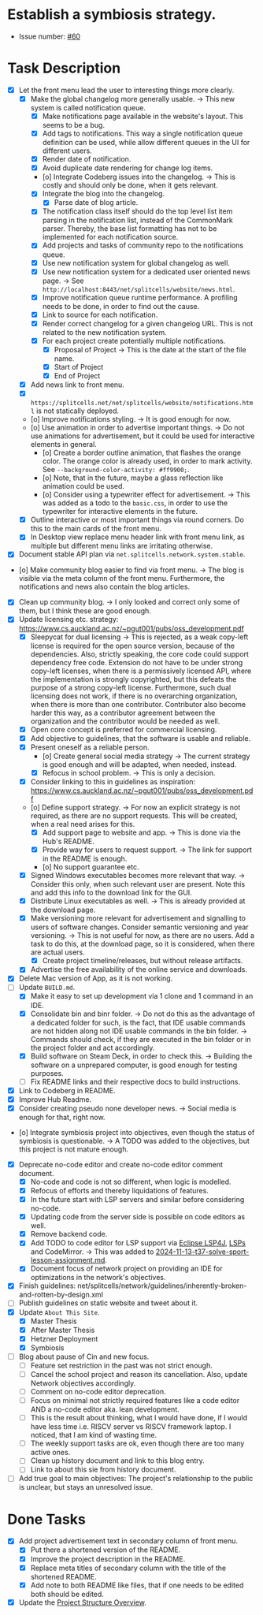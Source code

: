 # Establish a symbiosis strategy.
* Issue number: [\#60](https://codeberg.org/splitcells-net/net.splitcells.network.community/issues/60)
# Task Description
* [x] Let the front menu lead the user to interesting things more clearly. 
    * [x] Make the global changelog more generally usable. -> This new system is called notification queue.
        * [x] Make notifications page available in the website's layout. This seems to be a bug.
        * [x] Add tags to notifications. This way a single notification queue definition can be used,
          while allow different queues in the UI for different users.
        * [x] Render date of notification.
        * [x] Avoid duplicate date rendering for change log items.
        * [o] Integrate Codeberg issues into the changelog. -> This is costly and should only be done, when it gets relevant.
        * [x] Integrate the blog into the changelog.
            * [x] Parse date of blog article. 
        * [x] The notification class itself should do the top level list item parsing in the notification list,
          instead of the CommonMark parser.
          Thereby, the base list formatting has not to be implemented for each notification source.
        * [x] Add projects and tasks of community repo to the notifications queue.
        * [x] Use new notification system for global changelog as well.
        * [x] Use new notification system for a dedicated user oriented news page. -> See `http://localhost:8443/net/splitcells/website/news.html`.
        * [x] Improve notification queue runtime performance. A profiling needs to be done, in order to find out the cause.
        * [x] Link to source for each notification.
        * [x] Render correct changelog for a given changelog URL. This is not related to the new notification system.
        * [x] For each project create potentially multiple notifications.
            * [x] Proposal of Project -> This is the date at the start of the file name.
            * [x] Start of Project
            * [x] End of Project
    * [x] Add news link to front menu.
    * [x] `https://splitcells.net/net/splitcells/website/notifications.html` is not statically deployed.
    * [o] Improve notifications styling. -> It is good enough for now.
    * [o] Use animation in order to advertise important things. -> Do not use animations for advertisement, but it could be used for interactive elements in general.
        * [o] Create a border outline animation, that flashes the orange color.
          The orange color is already used, in order to mark activity. See `--background-color-activity: #ff9900;`.
        * [o] Note, that in the future, maybe a glass reflection like animation could be used.
        * [o] Consider using a typewriter effect for advertisement. -> This was added as a todo to the `basic.css`, in order to use the typewriter for interactive elements in the future.
    * [x] Outline interactive or most important things via round corners.
      Do this to the main cards of the front menu.
    * [x] In Desktop view replace menu header link with front menu link, as multiple but different menu links are irritating otherwise.
* [x] Document stable API plan via `net.splitcells.network.system.stable`.
* [o] Make community blog easier to find via front menu.
  -> The blog is visible via the meta column of the front menu.
  Furthermore, the notifications and news also contain the blog articles.
* [x] Clean up community blog. -> I only looked and correct only some of them, but I think these are good enough.
* [x] Update licensing etc. strategy: https://www.cs.auckland.ac.nz/~pgut001/pubs/oss_development.pdf
    * [x] Sleepycat for dual licensing ->
      This is rejected, as a weak copy-left license is required for the open source version, because of the dependencies.
      Also, strictly speaking, the core code could support dependency free code.
      Extension do not have to be under strong copy-left licenses, when there is a permissively licensed API,
      where the implementation is strongly copyrighted, but this defeats the purpose of a strong copy-left license.
      Furthermore, such dual licensing does not work, if there is no overarching organization,
      when there is more than one contributor.
      Contributor also become harder this way, as a contributor agreement between the organization and the contributor would be needed as well.
    * [x] Open core concept is preferred for commercial licensing.
    * [x] Add objective to guidelines, that the software is usable and reliable.
    * [x] Present oneself as a reliable person.
        * [o] Create general social media strategy -> The current strategy is good enough and will be adapted, when needed, instead.
        * [x] Refocus in school problem. -> This is only a decision.
    * [x] Consider linking to this in guidelines as inspiration: https://www.cs.auckland.ac.nz/~pgut001/pubs/oss_development.pdf
    * [o] Define support strategy. -> For now an explicit strategy is not required, as there are no support requests. This will be created, when a real need arises for this.
        * [x] Add support page to website and app. -> This is done via the Hub's README.
        * [x] Provide way for users to request support. -> The link for support in the README is enough.
        * [o] No support guarantee etc. 
    * [x] Signed Windows executables becomes more relevant that way.
      -> Consider this only, when such relevant user are present.
      Note this and add this info to the download link for the GUI.
    * [x] Distribute Linux executables as well. -> This is already provided at the download page.
    * [x] Make versioning more relevant for advertisement and signalling to users of software changes.
      Consider semantic versioning and year versioning. -> This is not useful for now, as there are no users. Add a task to do this, at the download page, so it is considered, when there are actual users.
        * [x] Create project timeline/releases, but without release artifacts.
    * [x] Advertise the free availability of the online service and downloads.
* [x] Delete Mac version of App, as it is not working.
* [ ] Update `BUILD.md`.
    * [x] Make it easy to set up development via 1 clone and 1 command in an IDE.
    * [x] Consolidate bin and binr folder.
      -> Do not do this as the advantage of a dedicated folder for such, is the fact, that IDE usable commands are not hidden along not IDE usable commands in the bin folder.
      -> Commands should check, if they are executed in the bin folder or in the project folder and act accordingly.
    * [x] Build software on Steam Deck, in order to check this. -> Building the software on a unprepared computer, is good enough for testing purposes.
    * [ ] Fix README links and their respective docs to build instructions.
* [x] Link to Codeberg in README.
* [x] Improve Hub Readme.
* [x] Consider creating pseudo none developer news. -> Social media is enough for that, right now.
* [o] Integrate symbiosis project into objectives, even though the status of symbiosis is questionable. -> A TODO was added to the objectives, but this project is not mature enough.
* [x] Deprecate no-code editor and create no-code editor comment document.
    * [x] No-code and code is not so different, when logic is modelled.
    * [x] Refocus of efforts and thereby liquidations of features.
    * [x] In the future start with LSP servers and similar before considering no-code.
    * [x] Updating code from the server side is possible on code editors as well.
    * [x] Remove backend code.
    * [x] Add TODO to code editor for LSP support via [Eclipse LSP4J](https://github.com/eclipse-lsp4j/lsp4j), [LSPs](https://github.com/qualified/lsps) and CodeMirror.
      -> This was added to [2024-11-13-t37-solve-sport-lesson-assignment.md](../features/2024-11-13-t37-solve-sport-lesson-assignment.md).
    * [x] Document focus of network project on providing an IDE for optimizations in the network's objectives.
* [x] Finish guidelines: net/splitcells/network/guidelines/inherently-broken-and-rotten-by-design.xml
* [ ] Publish guidelines on static website and tweet about it.
* [x] Update `About This Site`.
    * [x] Master Thesis
    * [x] After Master Thesis
    * [x] Hetzner Deployment
    * [x] Symbiosis
* [ ] Blog about pause of Cin and new focus.
    * [ ] Feature set restriction in the past was not strict enough.
    * [ ] Cancel the school project and reason its cancellation. Also, update Network objectives accordingly.
    * [ ] Comment on no-code editor deprecation.
    * [ ] Focus on minimal not strictly required features like a code editor AND a no-code editor aka. lean development.
    * [ ] This is the result about thinking, what I would have done, if I would have less time i.e. RISCV server vs RISCV framework laptop.
      I noticed, that I am kind of wasting time.
    * [ ] The weekly support tasks are ok, even though there are too many active ones.
    * [ ] Clean up history document and link to this blog entry.
    * [ ] Link to about this sie from history document.
* [ ] Add true goal to main objectives: The project's relationship to the public is unclear,
  but stays an unresolved issue.
# Done Tasks
* [x] Add project advertisement text in secondary column of front menu.
    * [x] Put there a shortened version of the README.
    * [x] Improve the project description in the README.
    * [x] Replace meta titles of secondary column with the title of the shortened README.
    * [x] Add note to both README like files, that if one needs to be edited both should be edited.
* [x] Update the [Project Structure Overview](https://splitcells.net/net/splitcells/network/overview.html).